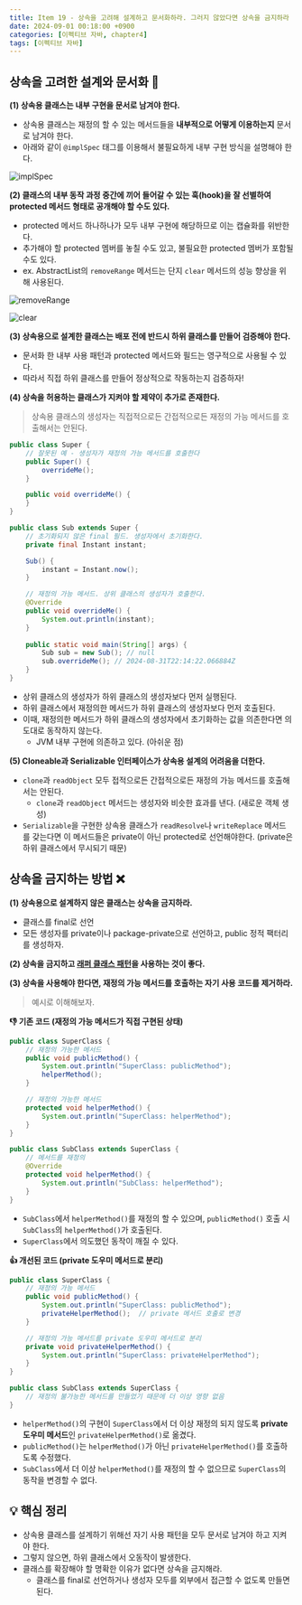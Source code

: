 ```yaml
---
title: Item 19 - 상속을 고려해 설계하고 문서화하라. 그러지 않았다면 상속을 금지하라
date: 2024-09-01 00:18:00 +0900
categories: [이펙티브 자바, chapter4]
tags: [이펙티브 자바]
---
```

## **상속을 고려한 설계와 문서화 📃**

**(1) 상속용 클래스는 내부 구현을 문서로 남겨야 한다.**
- 상속용 클래스는 재정의 할 수 있는 메서드들을 **내부적으로 어떻게 이용하는지** 문서로 남겨야 한다.
- 아래와 같이 `@implSpec` 태그를 이용해서 불필요하게 내부 구현 방식을 설명해야 한다.

![implSpec](https://github.com/user-attachments/assets/88c614b6-bb98-4b6f-a3d3-83b515865bfb)


**(2) 클래스의 내부 동작 과정 중간에 끼어 들어갈 수 있는 훅(hook)을 잘 선별하여 protected 메서드 형태로 공개해야 할 수도 있다.**
- protected 메서드 하나하나가 모두 내부 구현에 해당하므로 이는 캡슐화를 위반한다.
- 추가해야 할 protected 멤버를 놓칠 수도 있고, 불필요한 protected 멤버가 포함될 수도 있다.
- ex. AbstractList의 `removeRange` 메서드는 단지 `clear` 메서드의 성능 향상을 위해 사용된다.

![removeRange](https://github.com/user-attachments/assets/5acfdaab-a5d5-4303-84fd-167977530269)

![clear](https://github.com/user-attachments/assets/34f8b476-a1ed-4dcb-9970-37829689ccb2)


**(3) 상속용으로 설계한 클래스는 배포 전에 반드시 하위 클래스를 만들어 검증해야 한다.**
- 문서화 한 내부 사용 패턴과 protected 메서드와 필드는 영구적으로 사용될 수 있다.
- 따라서 직접 하위 클래스를 만들어 정상적으로 작동하는지 검증하자!


**(4) 상속을 허용하는 클래스가 지켜야 할 제약이 추가로 존재한다.**

> 상속용 클래스의 생성자는 직접적으로든 간접적으로든 재정의 가능 메서드를 호출해서는 안된다.

```java
public class Super {
    // 잘못된 예 - 생성자가 재정의 가능 메서드를 호출한다
    public Super() {
        overrideMe();
    }

    public void overrideMe() {
    }
}
```

```java
public class Sub extends Super {
    // 초기화되지 않은 final 필드. 생성자에서 초기화한다.
    private final Instant instant;

    Sub() {
        instant = Instant.now();
    }

    // 재정의 가능 메서드. 상위 클래스의 생성자가 호출한다.
    @Override
    public void overrideMe() {
        System.out.println(instant);
    }
    
    public static void main(String[] args) {
        Sub sub = new Sub(); // null
        sub.overrideMe(); // 2024-08-31T22:14:22.066884Z
    }
}
```
- 상위 클래스의 생성자가 하위 클래스의 생성자보다 먼저 실행된다.
- 하위 클래스에서 재정의한 메서드가 하위 클래스의 생성자보다 먼저 호출된다.
- 이때, 재정의한 메서드가 하위 클래스의 생성자에서 초기화하는 값을 의존한다면 의도대로 동작하지 않는다.
    - JVM 내부 구현에 의존하고 있다. (아쉬운 점)


**(5) Cloneable과 Serializable 인터페이스가 상속용 설계의 어려움을 더한다.**
- `clone`과 `readObject` 모두 접적으로든 간접적으로든 재정의 가능 메서드를 호출해서는 안된다.
    - `clone`과 `readObject` 메서드는 생성자와 비슷한 효과를 낸다. (새로운 객체 생성)
- `Serializable`을 구현한 상속용 클래스가 `readResolve`나 `writeReplace` 메서드를 갖는다면 이 메서드들은 private이 아닌 protected로 선언해야한다.  (private은 하위 클래스에서 무시되기 때문)


## **상속을 금지하는 방법 ❌**
**(1) 상속용으로 설계하지 않은 클래스는 상속을 금지하라.**
- 클래스를 final로 선언
- 모든 생성자를 private이나 package-private으로 선언하고, public 정적 팩터리를 생성하자.


**(2) 상속을 금지하고 [래퍼 클래스 패턴](https://shinminjin.github.io/posts/decorator/)을 사용하는 것이 좋다.**


**(3) 상속을 사용해야 한다면, 재정의 가능 메서드를 호출하는 자기 사용 코드를 제거하라.**

> 예시로 이해해보자.

**👎 기존 코드 (재정의 가능 메서드가 직접 구현된 상태)**

```java
public class SuperClass {
    // 재정의 가능한 메서드
    public void publicMethod() {
        System.out.println("SuperClass: publicMethod");
        helperMethod();
    }

    // 재정의 가능한 메서드
    protected void helperMethod() {
        System.out.println("SuperClass: helperMethod");
    }
}

public class SubClass extends SuperClass {
    // 메서드를 재정의
    @Override
    protected void helperMethod() {
        System.out.println("SubClass: helperMethod");
    }
}
```
- `SubClass`에서 `helperMethod()`를 재정의 할 수 있으며, `publicMethod()` 호출 시 `SubClass`의 `helperMethod()`가 호출된다.
- `SuperClass`에서 의도했던 동작이 깨질 수 있다.


**👍️ 개선된 코드 (private 도우미 메서드로 분리)**
```java
public class SuperClass {
    // 재정의 가능 메서드
    public void publicMethod() {
        System.out.println("SuperClass: publicMethod");
        privateHelperMethod();  // private 메서드 호출로 변경
    }

    // 재정의 가능 메서드를 private 도우미 메서드로 분리
    private void privateHelperMethod() {
        System.out.println("SuperClass: privateHelperMethod");
    }
}

public class SubClass extends SuperClass {
    // 재정의 불가능한 메서드를 만들었기 때문에 더 이상 영향 없음
}
```
- `helperMethod()`의 구현이 `SuperClass`에서 더 이상 재정의 되지 않도록 **private 도우미 메서드**인 `privateHelperMethod()`로 옮겼다.
- `publicMethod()`는  `helperMethod()`가 아닌 `privateHelperMethod()`를 호출하도록 수정했다.
- `SubClass`에서 더 이상 `helperMethod()`를 재정의 할 수 없으므로 `SuperClass`의 동작을 변경할 수 없다.


## **💡 핵심 정리**
- 상속용 클래스를 설계하기 위해선 자기 사용 패턴을 모두 문서로 남겨야 하고 지켜야 한다.
- 그렇지 않으면, 하위 클래스에서 오동작이 발생한다.
- 클래스를 확장해야 할 명확한 이유가 없다면 상속을 금지해라.
    - 클래스를 final로 선언하거나 생성자 모두를 외부에서 접근할 수 없도록 만들면 된다.
